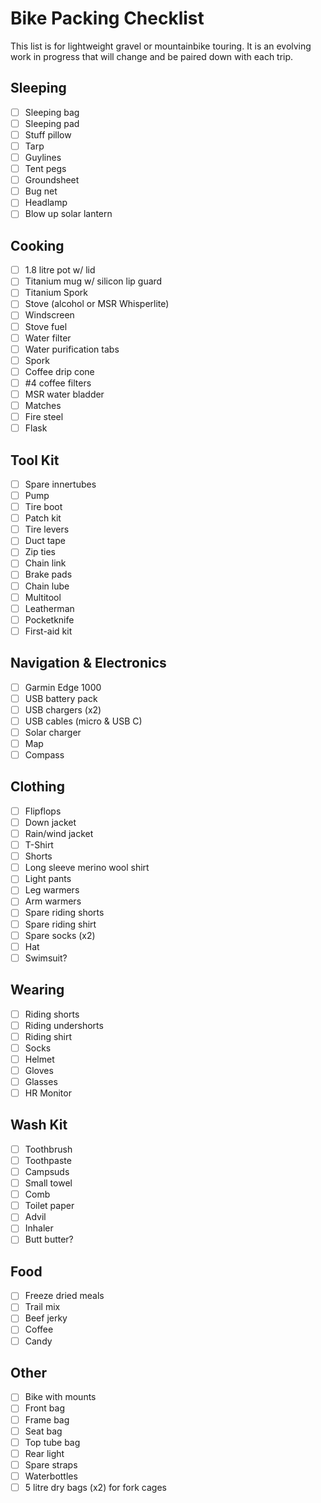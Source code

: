 # Bike Packing Checklist

This list is for lightweight gravel or mountainbike touring. It is an evolving
work in progress that will change and be paired down with each trip.

## Sleeping

- [ ] Sleeping bag
- [ ] Sleeping pad
- [ ] Stuff pillow
- [ ] Tarp
- [ ] Guylines
- [ ] Tent pegs
- [ ] Groundsheet
- [ ] Bug net
- [ ] Headlamp
- [ ] Blow up solar lantern

## Cooking

- [ ] 1.8 litre pot w/ lid
- [ ] Titanium mug w/ silicon lip guard
- [ ] Titanium Spork
- [ ] Stove (alcohol or MSR Whisperlite)
- [ ] Windscreen
- [ ] Stove fuel
- [ ] Water filter
- [ ] Water purification tabs
- [ ] Spork
- [ ] Coffee drip cone
- [ ] #4 coffee filters
- [ ] MSR water bladder
- [ ] Matches
- [ ] Fire steel
- [ ] Flask

## Tool Kit

- [ ] Spare innertubes
- [ ] Pump
- [ ] Tire boot
- [ ] Patch kit
- [ ] Tire levers
- [ ] Duct tape
- [ ] Zip ties
- [ ] Chain link
- [ ] Brake pads
- [ ] Chain lube
- [ ] Multitool
- [ ] Leatherman
- [ ] Pocketknife
- [ ] First-aid kit

## Navigation & Electronics

- [ ] Garmin Edge 1000
- [ ] USB battery pack
- [ ] USB chargers (x2)
- [ ] USB cables (micro & USB C)
- [ ] Solar charger
- [ ] Map
- [ ] Compass

## Clothing

- [ ] Flipflops
- [ ] Down jacket
- [ ] Rain/wind jacket
- [ ] T-Shirt
- [ ] Shorts
- [ ] Long sleeve merino wool shirt
- [ ] Light pants
- [ ] Leg warmers
- [ ] Arm warmers
- [ ] Spare riding shorts
- [ ] Spare riding shirt
- [ ] Spare socks (x2)
- [ ] Hat
- [ ] Swimsuit?

## Wearing

- [ ] Riding shorts
- [ ] Riding undershorts
- [ ] Riding shirt
- [ ] Socks
- [ ] Helmet
- [ ] Gloves
- [ ] Glasses
- [ ] HR Monitor

## Wash Kit

- [ ] Toothbrush
- [ ] Toothpaste
- [ ] Campsuds
- [ ] Small towel
- [ ] Comb
- [ ] Toilet paper
- [ ] Advil
- [ ] Inhaler
- [ ] Butt butter?

## Food

- [ ] Freeze dried meals
- [ ] Trail mix
- [ ] Beef jerky
- [ ] Coffee
- [ ] Candy

## Other

- [ ] Bike with mounts
- [ ] Front bag
- [ ] Frame bag
- [ ] Seat bag
- [ ] Top tube bag
- [ ] Rear light
- [ ] Spare straps
- [ ] Waterbottles
- [ ] 5 litre dry bags (x2) for fork cages
